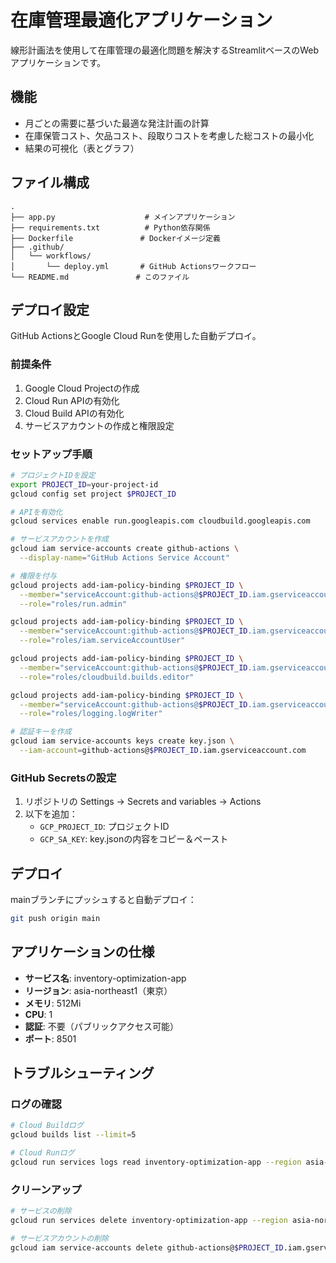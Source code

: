 # 在庫管理最適化アプリケーション

線形計画法を使用して在庫管理の最適化問題を解決するStreamlitベースのWebアプリケーションです。

## 機能

- 月ごとの需要に基づいた最適な発注計画の計算
- 在庫保管コスト、欠品コスト、段取りコストを考慮した総コストの最小化
- 結果の可視化（表とグラフ）

## ファイル構成

```
.
├── app.py                    # メインアプリケーション
├── requirements.txt          # Python依存関係
├── Dockerfile               # Dockerイメージ定義
├── .github/
│   └── workflows/
│       └── deploy.yml       # GitHub Actionsワークフロー
└── README.md               # このファイル
```

## デプロイ設定

GitHub ActionsとGoogle Cloud Runを使用した自動デプロイ。

### 前提条件

1. Google Cloud Projectの作成
2. Cloud Run APIの有効化
3. Cloud Build APIの有効化
4. サービスアカウントの作成と権限設定

### セットアップ手順

```bash
# プロジェクトIDを設定
export PROJECT_ID=your-project-id
gcloud config set project $PROJECT_ID

# APIを有効化
gcloud services enable run.googleapis.com cloudbuild.googleapis.com

# サービスアカウントを作成
gcloud iam service-accounts create github-actions \
  --display-name="GitHub Actions Service Account"

# 権限を付与
gcloud projects add-iam-policy-binding $PROJECT_ID \
  --member="serviceAccount:github-actions@$PROJECT_ID.iam.gserviceaccount.com" \
  --role="roles/run.admin"

gcloud projects add-iam-policy-binding $PROJECT_ID \
  --member="serviceAccount:github-actions@$PROJECT_ID.iam.gserviceaccount.com" \
  --role="roles/iam.serviceAccountUser"

gcloud projects add-iam-policy-binding $PROJECT_ID \
  --member="serviceAccount:github-actions@$PROJECT_ID.iam.gserviceaccount.com" \
  --role="roles/cloudbuild.builds.editor"

gcloud projects add-iam-policy-binding $PROJECT_ID \
  --member="serviceAccount:github-actions@$PROJECT_ID.iam.gserviceaccount.com" \
  --role="roles/logging.logWriter"

# 認証キーを作成
gcloud iam service-accounts keys create key.json \
  --iam-account=github-actions@$PROJECT_ID.iam.gserviceaccount.com
```

### GitHub Secretsの設定

1. リポジトリの Settings → Secrets and variables → Actions
2. 以下を追加：
   - `GCP_PROJECT_ID`: プロジェクトID
   - `GCP_SA_KEY`: key.jsonの内容をコピー＆ペースト

## デプロイ

mainブランチにプッシュすると自動デプロイ：

```bash
git push origin main
```

## アプリケーションの仕様

- **サービス名**: inventory-optimization-app
- **リージョン**: asia-northeast1（東京）
- **メモリ**: 512Mi
- **CPU**: 1
- **認証**: 不要（パブリックアクセス可能）
- **ポート**: 8501

## トラブルシューティング

### ログの確認

```bash
# Cloud Buildログ
gcloud builds list --limit=5

# Cloud Runログ
gcloud run services logs read inventory-optimization-app --region asia-northeast1
```

### クリーンアップ

```bash
# サービスの削除
gcloud run services delete inventory-optimization-app --region asia-northeast1

# サービスアカウントの削除
gcloud iam service-accounts delete github-actions@$PROJECT_ID.iam.gserviceaccount.com
```
